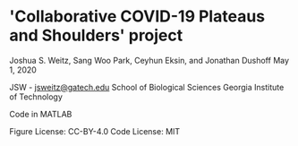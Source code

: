 'Collaborative COVID-19 Plateaus and Shoulders' project
===============================

Joshua S. Weitz, Sang Woo Park, Ceyhun Eksin, and Jonathan Dushoff
May 1, 2020

JSW - jsweitz@gatech.edu
School of Biological Sciences
Georgia Institute of Technology

Code in MATLAB

Figure License: CC-BY-4.0
Code License: MIT

